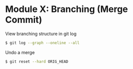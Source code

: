 # Module X: Branching (Merge Commit)

View branching structure in git log

```bash
$ git log --graph --oneline --all
```

Undo a merge

```bash
$ git reset --hard ORIG_HEAD
```
